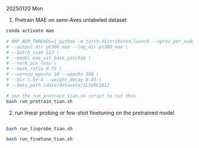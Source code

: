 20250120 Mon

1. Pretrain MAE on semi-Aves unlabeled dataset
```bash
conda activate mae

# OMP_NUM_THREADS=1 python -m torch.distributed.launch --nproc_per_node=4 main_pretrain.py \
# --output_dir pt300_mae --log_dir pt300_mae \
# --batch_size 512 \
# --model mae_vit_base_patch16 \
# --norm_pix_loss \
# --mask_ratio 0.75 \
# --warmup_epochs 10 --epochs 300 \
# --blr 1.5e-4 --weight_decay 0.05 \
# --data_path /data/datasets/ILSVRC2012

# use the run_pretrain_tian.sh script to run this
bash run_pretrain_tian.sh

```

2. run linear probing or few-shot finetuning on the pretrained model
```bash

bash run_linprobe_tian.sh

bash run_finetune_tian.sh

```
